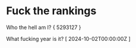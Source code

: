 # Fuck the rankings

Who the hell am I?
{ 5293127 }

What fucking year is it?
[ 2024-10-02T00:00:00Z ]
